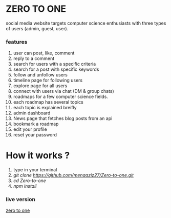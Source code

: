 # ZERO TO ONE

social media website targets computer science enthusiasts with three types of users (admin, guest, user).

### **features**

1. user can post, like, comment
2. reply to a comment
3. search for users with a specific criteria
4. search for a post with specific keywords
5. follow and unfollow users
6. timeline page for following users
7. explore page for all users
8. connect with users via chat (DM & group chats)
9. roadmaps for a few computer science fields.
10. each roadmap has several topics
11. each topic is explained breifly
12. admin dashboard
13. News page that fetches blog posts from an api
14. bookmark a roadmap
15. edit your profile
16. reset your password

# How it works ?

1. type in your terminal
2. _git clone <https://github.com/menaaziz27/Zero-to-one.git>_
3. _cd Zero-to-one_
4. _npm install_

### live version

[zero to one](https://enigmatic-wave-86819.herokuapp.com/)
